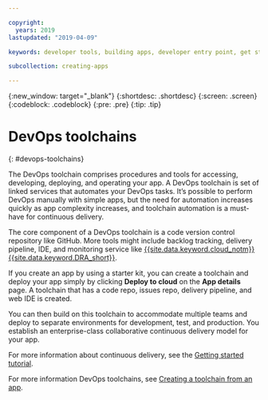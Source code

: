 ```yaml
---

copyright:
  years: 2019
lastupdated: "2019-04-09"

keywords: developer tools, building apps, developer entry point, get started coding, DevOps, toolchain

subcollection: creating-apps

---
```

{:new_window: target="_blank"}
{:shortdesc: .shortdesc}
{:screen: .screen}
{:codeblock: .codeblock}
{:pre: .pre}
{:tip: .tip}

# DevOps toolchains
{: #devops-toolchains}

The DevOps toolchain comprises procedures and tools for accessing, developing, deploying, and operating your app. A DevOps toolchain is set of linked services that automates your DevOps tasks. It’s possible to perform DevOps manually with simple apps, but the need for automation increases quickly as app complexity increases, and toolchain automation is a must-have for continuous delivery.

The core component of a DevOps toolchain is a code version control repository like GitHub. More tools might include backlog tracking, delivery pipeline, IDE, and monitoring service like [{{site.data.keyword.cloud_notm}} {{site.data.keyword.DRA_short}}](/docs/services/DevOpsInsights?topic=DevOpsInsights-getting-started).

If you create an app by using a starter kit, you can create a toolchain and deploy your app simply by clicking **Deploy to cloud** on the **App details** page. A toolchain that has a code repo, issues repo, delivery pipeline, and web IDE is created.

You can then build on this toolchain to accommodate multiple teams and deploy to separate environments for development, test, and production. You establish an enterprise-class collaborative continuous delivery model for your app.

For more information about continuous delivery, see the [Getting started tutorial](/docs/services/ContinuousDelivery?topic=ContinuousDelivery-cd_getting_started).

For more information DevOps toolchains, see [Creating a toolchain from an app](/docs/services/ContinuousDelivery?topic=ContinuousDelivery-toolchains_getting_started).
